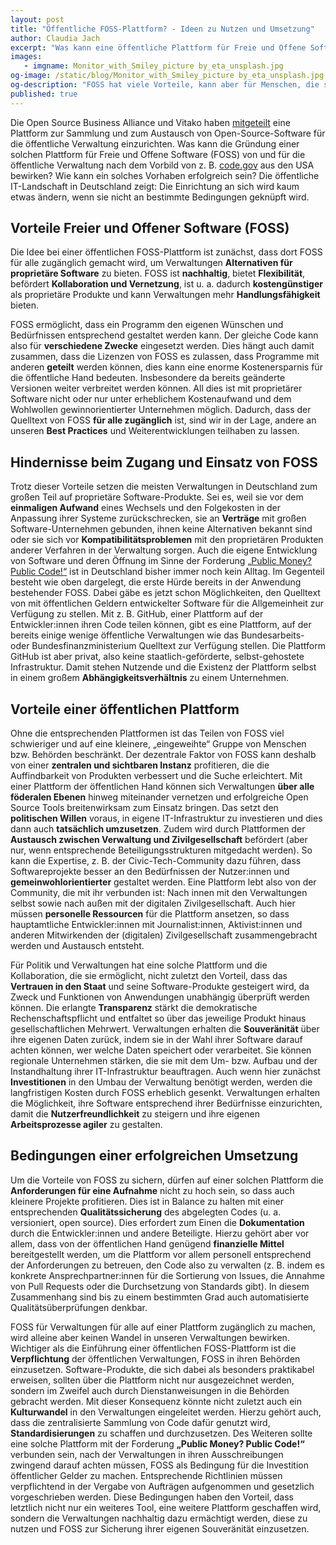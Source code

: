 ```yaml
---
layout: post
title: "Öffentliche FOSS-Plattform? - Ideen zu Nutzen und Umsetzung"
author: Claudia Jach
excerpt: "Was kann eine öffentliche Plattform für Freie und Offene Software bewirken? Unter welchen Bedingungen kann eine solche Plattform die Datensouveränität von Verwaltungen stärken? Ein paar Ideen zu Nutzen und Umsetzung." 
images:
   - imgname: Monitor_with_Smiley_picture by_eta_unsplash.jpg
og-image: /static/blog/Monitor_with_Smiley_picture by_eta_unsplash.jpg
og-description: "FOSS hat viele Vorteile, kann aber für Menschen, die sich nicht täglich damit beschäftigen, schwer aufzufinden und zu beurteilen sein. Kann eine Plattform dabei helfen?"
published: true
---
```

Die Open Source Business Alliance und Vitako haben [mitgeteilt](https://osb-alliance.de/featured/osb-alliance-und-vitako-planen-portal-zur-sammlung-von-open-source-fuer-die-oeffentliche-verwaltung) eine Plattform zur Sammlung und zum Austausch von Open-Source-Software für die öffentliche Verwaltung einzurichten. Was kann die Gründung einer solchen Plattform für Freie und Offene Software (FOSS) von und für die öffentliche Verwaltung nach dem Vorbild von z. B. [code.gov](https://code.gov/) aus den USA bewirken? Wie kann ein solches Vorhaben erfolgreich sein? Die öffentliche IT-Landschaft in Deutschland zeigt: Die Einrichtung an sich wird kaum etwas ändern, wenn sie nicht an bestimmte Bedingungen geknüpft wird.

## Vorteile Freier und Offener Software (FOSS)

Die Idee bei einer öffentlichen FOSS-Plattform ist zunächst, dass dort FOSS für alle zugänglich gemacht wird, um Verwaltungen **Alternativen für proprietäre Software** zu bieten. FOSS ist **nachhaltig**, bietet **Flexibilität**, befördert **Kollaboration und Vernetzung**, ist u. a. dadurch **kostengünstiger** als proprietäre Produkte und kann Verwaltungen mehr **Handlungsfähigkeit** bieten.

FOSS ermöglicht, dass ein Programm den eigenen Wünschen und Bedürfnissen entsprechend gestaltet werden kann. Der gleiche Code kann also für **verschiedene Zwecke** eingesetzt werden. Dies hängt auch damit zusammen, dass die Lizenzen von FOSS es zulassen, dass Programme mit anderen **geteilt** werden können, dies kann eine enorme Kostenersparnis für die öffentliche Hand bedeuten. Insbesondere da bereits geänderte Versionen weiter verbreitet werden können. All dies ist mit proprietärer Software nicht oder nur unter erheblichem Kostenaufwand und dem Wohlwollen gewinnorientierter Unternehmen möglich. Dadurch, dass der Quelltext von FOSS **für alle zugänglich** ist, sind wir in der Lage, andere an unseren **Best Practices** und Weiterentwicklungen teilhaben zu lassen.

## Hindernisse beim Zugang und Einsatz von FOSS

Trotz dieser Vorteile setzen die meisten Verwaltungen in Deutschland zum großen Teil auf proprietäre Software-Produkte. Sei es, weil sie vor dem **einmaligen Aufwand** eines Wechsels und den Folgekosten in der Anpassung ihrer Systeme zurückschrecken, sie an **Verträge** mit großen Software-Unternehmen gebunden, ihnen keine Alternativen bekannt sind oder sie sich vor **Kompatibilitätsproblemen** mit den proprietären Produkten anderer Verfahren in der Verwaltung sorgen. Auch die eigene Entwicklung von Software und deren Öffnung im Sinne der Forderung [„Public Money? Public Code!“](https://publiccode.eu/) ist in Deutschland bisher immer noch kein Alltag. Im Gegenteil besteht wie oben dargelegt, die erste Hürde bereits in der Anwendung bestehender FOSS. Dabei gäbe es jetzt schon Möglichkeiten, den Quelltext von mit öffentlichen Geldern entwickelter Software für die Allgemeinheit zur Verfügung zu stellen. Mit z. B. GitHub, einer Plattform auf der Entwickler:innen ihren Code teilen können, gibt es eine Plattform, auf der bereits einige wenige öffentliche Verwaltungen wie das Bundesarbeits- oder Bundesfinanzministerium Quelltext zur Verfügung stellen. Die Plattform GitHub ist aber privat, also keine staatlich-geförderte, selbst-gehostete Infrastruktur. Damit stehen Nutzende und die Existenz der Plattform selbst in einem großem **Abhängigkeitsverhältnis** zu einem Unternehmen.

## Vorteile einer öffentlichen Plattform

Ohne die entsprechenden Plattformen ist das Teilen von FOSS viel schwieriger und auf eine kleinere, „eingeweihte“ Gruppe von Menschen bzw. Behörden beschränkt. Der dezentrale Faktor von FOSS kann deshalb von einer **zentralen und sichtbaren Instanz** profitieren, die die Auffindbarkeit von Produkten verbessert und die Suche erleichtert. Mit einer Plattform der öffentlichen Hand können sich Verwaltungen **über alle föderalen Ebenen** hinweg miteinander vernetzen und erfolgreiche Open Source Tools breitenwirksam zum Einsatz bringen. Das setzt den **politischen Willen** voraus, in eigene IT-Infrastruktur zu investieren und dies dann auch **tatsächlich umzusetzen**. Zudem wird durch Plattformen der **Austausch zwischen Verwaltung und Zivilgesellschaft** befördert (aber nur, wenn entsprechende Beteiligungsstrukturen mitgedacht werden). So kann die Expertise, z. B. der Civic-Tech-Community dazu führen, dass Softwareprojekte besser an den Bedürfnissen der Nutzer:innen und **gemeinwohlorientierter** gestaltet werden. Eine Plattform lebt also von der Community, die mit ihr verbunden ist: Nach innen mit den Verwaltungen selbst sowie nach außen mit der digitalen Zivilgesellschaft. Auch hier müssen **personelle Ressourcen** für die Plattform ansetzen, so dass hauptamtliche Entwickler:innen mit Journalist:innen, Aktivist:innen und anderen Mitwirkenden der (digitalen) Zivilgesellschaft zusammengebracht werden und Austausch entsteht.

Für Politik und Verwaltungen hat eine solche Plattform und die Kollaboration, die sie ermöglicht, nicht zuletzt den Vorteil, dass das **Vertrauen in den Staat** und seine Software-Produkte gesteigert wird, da Zweck und Funktionen von Anwendungen unabhängig überprüft werden können. Die erlangte **Transparenz** stärkt die demokratische Rechenschaftspflicht und entfaltet so über das jeweilige Produkt hinaus gesellschaftlichen Mehrwert. Verwaltungen erhalten die **Souveränität** über ihre eigenen Daten zurück, indem sie in der Wahl ihrer Software darauf achten können, wer welche Daten speichert oder verarbeitet. Sie können regionale Unternehmen stärken, die sie mit dem Um- bzw. Aufbau und der Instandhaltung ihrer IT-Infrastruktur beauftragen. Auch wenn hier zunächst **Investitionen** in den Umbau der Verwaltung benötigt werden, werden die langfristigen Kosten durch FOSS erheblich gesenkt. Verwaltungen erhalten die Möglichkeit, ihre Software entsprechend ihrer Bedürfnisse einzurichten, damit die **Nutzerfreundlichkeit** zu steigern und ihre eigenen **Arbeitsprozesse agiler** zu gestalten.

## Bedingungen einer erfolgreichen Umsetzung

Um die Vorteile von FOSS zu sichern, dürfen auf einer solchen Plattform die **Anforderungen für eine Aufnahme** nicht zu hoch sein, so dass auch kleinere Projekte profitieren. Dies ist in Balance zu halten mit einer entsprechenden **Qualitätssicherung** des abgelegten Codes (u. a. versioniert, open source). Dies erfordert zum Einen die **Dokumentation** durch die Entwickler:innen und andere Beteiligte. Hierzu gehört aber vor allem, dass von der öffentlichen Hand genügend **finanzielle Mittel** bereitgestellt werden, um die Plattform vor allem personell entsprechend der Anforderungen zu betreuen, den Code also zu verwalten (z. B. indem es konkrete Ansprechpartner:innen für die Sortierung von Issues, die Annahme von Pull Requests oder die Durchsetzung von Standards gibt). In diesem Zusammenhang sind bis zu einem bestimmten Grad auch automatisierte Qualitätsüberprüfungen denkbar.

FOSS für Verwaltungen für alle auf einer Plattform zugänglich zu machen, wird alleine aber keinen Wandel in unseren Verwaltungen bewirken. Wichtiger als die Einführung einer öffentlichen FOSS-Plattform ist die **Verpflichtung** der öffentlichen Verwaltungen, FOSS in ihren Behörden einzusetzen. Software-Produkte, die sich dabei als besonders praktikabel erweisen, sollten über die Plattform nicht nur ausgezeichnet werden, sondern im Zweifel auch durch Dienstanweisungen in die Behörden gebracht werden. Mit dieser Konsequenz könnte nicht zuletzt auch ein **Kulturwandel** in den Verwaltungen eingeleitet werden. Hierzu gehört auch, dass die zentralisierte Sammlung von Code dafür genutzt wird, **Standardisierungen** zu schaffen und durchzusetzen. Des Weiteren sollte eine solche Plattform mit der Forderung **„Public Money? Public Code!“** verbunden sein, nach der Verwaltungen in ihren Ausschreibungen zwingend darauf achten müssen, FOSS als Bedingung für die Investition öffentlicher Gelder zu machen. Entsprechende Richtlinien müssen verpflichtend in der Vergabe von Aufträgen aufgenommen und gesetzlich vorgeschrieben werden. Diese Bedingungen haben den Vorteil, dass letztlich nicht nur ein weiteres Tool, eine weitere Plattform geschaffen wird, sondern die Verwaltungen nachhaltig dazu ermächtigt werden, diese zu nutzen und FOSS zur Sicherung ihrer eigenen Souveränität einzusetzen.

